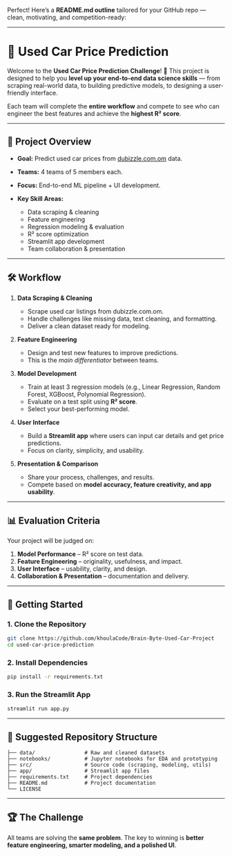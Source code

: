 Perfect! Here’s a **README.md outline** tailored for your GitHub repo — clean, motivating, and competition-ready:

---

# 🚗 Used Car Price Prediction

Welcome to the **Used Car Price Prediction Challenge**! 🎉
This project is designed to help you **level up your end-to-end data science skills** — from scraping real-world data, to building predictive models, to designing a user-friendly interface.

Each team will complete the **entire workflow** and compete to see who can engineer the best features and achieve the **highest R² score**.

---

## 📌 Project Overview

* **Goal:** Predict used car prices from [dubizzle.com.om](https://www.dubizzle.com.om/motors/) data.
* **Teams:** 4 teams of 5 members each.
* **Focus:** End-to-end ML pipeline + UI development.
* **Key Skill Areas:**

  * Data scraping & cleaning
  * Feature engineering
  * Regression modeling & evaluation
  * R² score optimization
  * Streamlit app development
  * Team collaboration & presentation

---

## 🛠 Workflow

1. **Data Scraping & Cleaning**

   * Scrape used car listings from dubizzle.com.om.
   * Handle challenges like missing data, text cleaning, and formatting.
   * Deliver a clean dataset ready for modeling.

2. **Feature Engineering**

   * Design and test new features to improve predictions.
   * This is the *main differentiator* between teams.

3. **Model Development**

   * Train at least 3 regression models (e.g., Linear Regression, Random Forest, XGBoost, Polynomial Regression).
   * Evaluate on a test split using **R² score**.
   * Select your best-performing model.

4. **User Interface**

   * Build a **Streamlit app** where users can input car details and get price predictions.
   * Focus on clarity, simplicity, and usability.

5. **Presentation & Comparison**

   * Share your process, challenges, and results.
   * Compete based on **model accuracy, feature creativity, and app usability**.

---

## 📊 Evaluation Criteria

Your project will be judged on:

1. **Model Performance** – R² score on test data.
2. **Feature Engineering** – originality, usefulness, and impact.
3. **User Interface** – usability, clarity, and design.
4. **Collaboration & Presentation** – documentation and delivery.

---

## 🚀 Getting Started

### 1. Clone the Repository

```bash
git clone https://github.com/khoulaCode/Brain-Byte-Used-Car-Project
cd used-car-price-prediction
```

### 2. Install Dependencies

```bash
pip install -r requirements.txt
```

### 3. Run the Streamlit App

```bash
streamlit run app.py
```

---

## 📂 Suggested Repository Structure

```
├── data/                # Raw and cleaned datasets  
├── notebooks/           # Jupyter notebooks for EDA and prototyping  
├── src/                 # Source code (scraping, modeling, utils)  
├── app/                 # Streamlit app files  
├── requirements.txt     # Project dependencies  
├── README.md            # Project documentation  
└── LICENSE  
```

---

## 🏆 The Challenge

All teams are solving the **same problem**.
The key to winning is **better feature engineering, smarter modeling, and a polished UI**.
